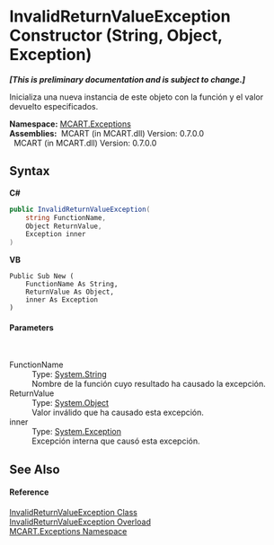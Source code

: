 # InvalidReturnValueException Constructor (String, Object, Exception)
 _**\[This is preliminary documentation and is subject to change.\]**_

Inicializa una nueva instancia de este objeto con la función y el valor devuelto especificados.

**Namespace:**&nbsp;<a href="36e6166c-cb29-ee06-1b8a-ebc61fae7b0a">MCART.Exceptions</a><br />**Assemblies:**&nbsp;&nbsp;MCART (in MCART.dll) Version: 0.7.0.0<br />&nbsp;&nbsp;MCART (in MCART.dll) Version: 0.7.0.0<br />

## Syntax

**C#**<br />
``` C#
public InvalidReturnValueException(
	string FunctionName,
	Object ReturnValue,
	Exception inner
)
```

**VB**<br />
``` VB
Public Sub New ( 
	FunctionName As String,
	ReturnValue As Object,
	inner As Exception
)
```


#### Parameters
&nbsp;<dl><dt>FunctionName</dt><dd>Type: <a href="http://msdn2.microsoft.com/es-es/library/s1wwdcbf" target="_blank">System.String</a><br />Nombre de la función cuyo resultado ha causado la excepción.</dd><dt>ReturnValue</dt><dd>Type: <a href="http://msdn2.microsoft.com/es-es/library/e5kfa45b" target="_blank">System.Object</a><br />Valor inválido que ha causado esta excepción.</dd><dt>inner</dt><dd>Type: <a href="http://msdn2.microsoft.com/es-es/library/c18k6c59" target="_blank">System.Exception</a><br />Excepción interna que causó esta excepción.</dd></dl>

## See Also


#### Reference
<a href="15aea19d-4717-2b58-e425-1f41ed060882">InvalidReturnValueException Class</a><br /><a href="c84d71fd-9491-611d-6094-92ea8cf219d7">InvalidReturnValueException Overload</a><br /><a href="36e6166c-cb29-ee06-1b8a-ebc61fae7b0a">MCART.Exceptions Namespace</a><br />